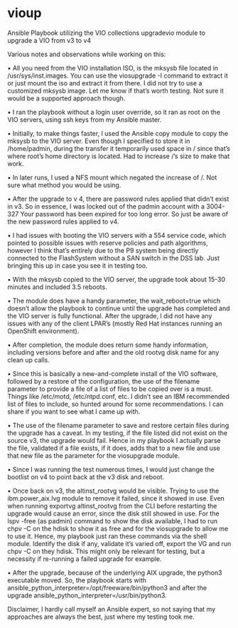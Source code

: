 # vioup
Ansible Playbook utilizing the VIO collections upgradevio module to upgrade a VIO from v3 to v4

Various notes and observations while working on this:


•	All you need from the VIO installation ISO, is the mksysb file located in /usr/sys/inst.images. You can use the viosupgrade -I command to extract it or just mount the iso and extract it from there. I did not try to use a customized mksysb image. Let me know if that’s worth testing. Not sure it would be a supported approach though.

•	I ran the playbook without a login user override, so it ran as root on the VIO servers, using ssh keys from my Ansible master.

•	Initially, to make things faster, I used the Ansible copy module to copy the mksysb to the VIO server. Even though I specified to store it in /home/padmin, during the transfer it temporarily used space in / since that’s where root’s home directory is located. Had to increase /’s size to make that work.

•	In later runs, I used a NFS mount which negated the increase of /. Not sure what method you would be using.

•	After the upgrade to v 4, there are password rules applied that didn’t exist in v3. So in essence, I was locked out of the padmin account with a 3004-327 Your password has been expired for too long error. So just be aware of the new password rules applied to v4.

•	I had issues with booting the VIO servers with a 554 service code, which pointed to possible issues with reserve policies and path algorithms, however I think that’s entirely due to the P9 system being directly connected to the FlashSystem without a SAN switch in the DSS lab. Just bringing this up in case you see it in testing too. 

•	With the mksysb copied to the VIO server, the upgrade took about 15-30 minutes and included 3.5 reboots.  

•	The module does have a handy parameter, the wait_reboot=true which doesn’t allow the playbook to continue until the upgrade has completed and the VIO server is fully functional. After the upgrade, I did not have any issues with any of the client LPAR’s (mostly Red Hat instances running an OpenShift environment).

•	After completion, the module does return some handy information, including versions before and after and the old rootvg disk name for any clean up calls.

•	Since this is basically a new-and-complete install of the VIO software, followed by a restore of the configuration, the use of the filename parameter to provide a file of a list of files to be copied over is a must. Things like /etc/motd, /etc/ntpd.conf, etc. I didn’t see an IBM recommended list of files to include, so hunted around for some recommendations. I can share if you want to see what I came up with.

•	The use of the filename parameter to save and restore certain files during the upgrade has a caveat. In my testing, if the file listed did not exist on the source v3, the upgrade would fail.  Hence in my playbook I actually parse the file, validated if a file exists, if it does, adds that to a new file and use that new file as the parameter for the viosupgrade module.

•	Since I was running the test numerous times, I would just change the bootlist on v4 to point back at the v3 disk and reboot. 

•	Once back on v3, the altinst_rootvg would be visible. Trying to use the ibm.power_aix.lvg module to remove it failed, since it showed in use. Even when running exportvg altinst_rootvg from the CLI before restarting the upgrade would cause an error, since the disk still showed in use. For the lspv -free (as padmin) command to show the disk available, I had to run chpv -C on the hdisk to show it as free and for the viosupgrade to allow me to use it. Hence, my playbook just ran these commands via the shell module. Identify the disk if any, validate it’s varied off, export the VG and run chpv -C on they hdisk. This might only be relevant for testing, but a necessity if re-running a failed upgrade for example.

•	After the upgrade, because of the underlying AIX upgrade, the python3 executable moved.  So, the playbook starts with ansible_python_interpreter=/opt/freeware/bin/python3 and after the upgrade ansible_python_interpreter=/usr/bin/python3. 


Disclaimer, I hardly call myself an Ansible expert, so not saying that my approaches are always the best, just where my testing took me. 

